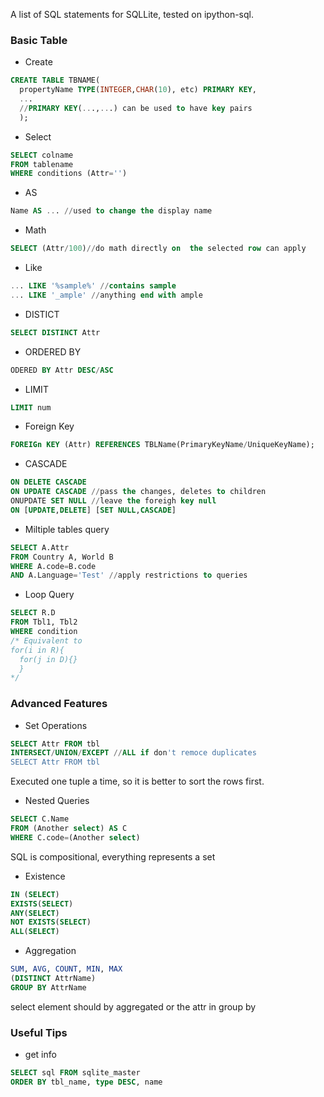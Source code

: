 A list of SQL statements for SQLLite, tested on ipython-sql.
### Basic Table
* Create
```SQL
CREATE TABLE TBNAME(
  propertyName TYPE(INTEGER,CHAR(10), etc) PRIMARY KEY,
  ...
  //PRIMARY KEY(...,...) can be used to have key pairs
  );
```
* Select
```SQL
SELECT colname
FROM tablename
WHERE conditions (Attr='')
```
* AS
```SQL
Name AS ... //used to change the display name
```
* Math
```SQL
SELECT (Attr/100)//do math directly on  the selected row can apply
```
* Like
```SQL
... LIKE '%sample%' //contains sample
... LIKE '_ample' //anything end with ample
```
* DISTICT
```SQL
SELECT DISTINCT Attr
```
* ORDERED BY
```SQL
ODERED BY Attr DESC/ASC
```
* LIMIT
```SQL
LIMIT num
```
* Foreign Key
```SQL
FOREIGn KEY (Attr) REFERENCES TBLName(PrimaryKeyName/UniqueKeyName);
```
* CASCADE
```SQL
ON DELETE CASCADE
ON UPDATE CASCADE //pass the changes, deletes to children
ONUPDATE SET NULL //leave the foreigh key null
ON [UPDATE,DELETE] [SET NULL,CASCADE]
```
* Miltiple tables query
```SQL
SELECT A.Attr
FROM Country A, World B
WHERE A.code=B.code
AND A.Language='Test' //apply restrictions to queries
```
* Loop Query
```SQL
SELECT R.D
FROM Tbl1, Tbl2
WHERE condition
/* Equivalent to
for(i in R){
  for(j in D){}
  }
*/
```

### Advanced Features
* Set Operations
```SQL
SELECT Attr FROM tbl
INTERSECT/UNION/EXCEPT //ALL if don't remoce duplicates
SELECT Attr FROM tbl
```
Executed one tuple a time, so it is better to sort the rows first.
* Nested Queries
```SQL
SELECT C.Name
FROM (Another select) AS C
WHERE C.code=(Another select)
```
SQL is compositional, everything represents a set
* Existence
```SQL
IN (SELECT)
EXISTS(SELECT)
ANY(SELECT)
NOT EXISTS(SELECT)
ALL(SELECT)
```
* Aggregation
```SQL
SUM, AVG, COUNT, MIN, MAX
(DISTINCT AttrName)
GROUP BY AttrName
```
select element should by aggregated or the attr in group by 
### Useful Tips
* get info
```SQL
SELECT sql FROM sqlite_master
ORDER BY tbl_name, type DESC, name
```
```SQL

```
```SQL

```
```SQL

```
```SQL

```
```SQL

```
```SQL

```
```SQL

```
```SQL

```
```SQL

```
